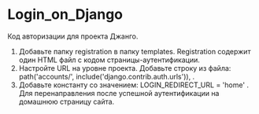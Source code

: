 # Login_on_Django
Код авторизации для проекта Джанго. 

1. Добавьте папку registration в папку templates. Registration содержит один HTML файл с кодом страницы-аутентификации.
2. Настройте URL на уровне проекта. Добавьте строку из файла: path('accounts/', include('django.contrib.auth.urls')), .
3. Добавьте константу со значением: LOGIN_REDIRECT_URL = 'home' . Для перенаправления после успешной аутентификации на домашнюю страницу сайта. 
